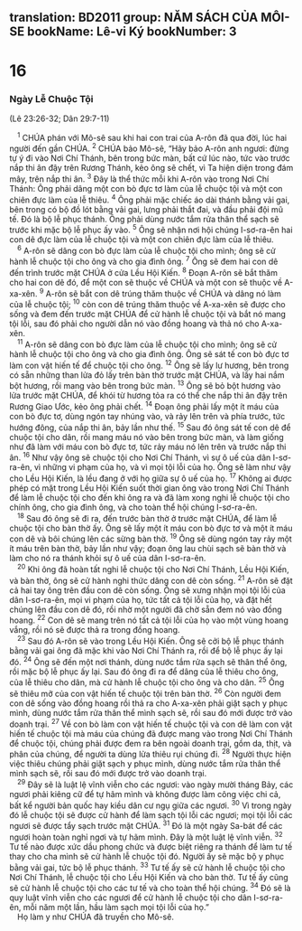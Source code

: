 translation: BD2011
group: NĂM SÁCH CỦA MÔI-SE
bookName: Lê-vi Ký 
bookNumber: 3
-------

<div class="title"><h1>16</h1><h3>Ngày Lễ Chuộc Tội</h3><p>(Lê 23:26-32; Dân 29:7-11)</p></div>
<span class="verse le_16_1"> <sup>1</sup> CHÚA phán với Mô-sê sau khi hai con trai của A-rôn đã qua đời, lúc hai người đến gần CHÚA. </span>
<span class="verse le_16_2"><sup>2</sup> CHÚA bảo Mô-sê, “Hãy bảo A-rôn anh ngươi: đừng tự ý đi vào Nơi Chí Thánh, bên trong bức màn, bất cứ lúc nào, tức vào trước nắp thi ân đậy trên Rương Thánh, kẻo ông sẽ chết, vì Ta hiện diện trong đám mây, trên nắp thi ân. </span>
<span class="verse le_16_3"><sup>3</sup> Ðây là thể thức mỗi khi A-rôn vào trong Nơi Chí Thánh: Ông phải dâng một con bò đực tơ làm của lễ chuộc tội và một con chiên đực làm của lễ thiêu. </span>
<span class="verse le_16_4"><sup>4</sup> Ông phải mặc chiếc áo dài thánh bằng vải gai, bên trong có bộ đồ lót bằng vải gai, lưng phải thắt đai, và đầu phải đội mũ tế. Ðó là bộ lễ phục thánh. Ông phải dùng nước tắm rửa thân thể sạch sẽ trước khi mặc bộ lễ phục ấy vào. </span>
<span class="verse le_16_5"><sup>5</sup> Ông sẽ nhận nơi hội chúng I-sơ-ra-ên hai con dê đực làm của lễ chuộc tội và một con chiên đực làm của lễ thiêu.<br/></span>
<span class="verse le_16_6"> <sup>6</sup> A-rôn sẽ dâng con bò đực làm của lễ chuộc tội cho mình; ông sẽ cử hành lễ chuộc tội cho ông và cho gia đình ông. </span>
<span class="verse le_16_7"><sup>7</sup> Ông sẽ đem hai con dê đến trình trước mặt CHÚA ở cửa Lều Hội Kiến. </span>
<span class="verse le_16_8"><sup>8</sup> Ðoạn A-rôn sẽ bắt thăm cho hai con dê đó, để một con sẽ thuộc về CHÚA và một con sẽ thuộc về A-xa-xên. </span>
<span class="verse le_16_9"><sup>9</sup> A-rôn sẽ bắt con dê trúng thăm thuộc về CHÚA và dâng nó làm của lễ chuộc tội; </span>
<span class="verse le_16_10"><sup>10</sup> còn con dê trúng thăm thuộc về A-xa-xên sẽ được cho sống và đem đến trước mặt CHÚA để cử hành lễ chuộc tội và bắt nó mang tội lỗi, sau đó phải cho người dẫn nó vào đồng hoang và thả nó cho A-xa-xên.<br/></span>
<span class="verse le_16_11"> <sup>11</sup> A-rôn sẽ dâng con bò đực làm của lễ chuộc tội cho mình; ông sẽ cử hành lễ chuộc tội cho ông và cho gia đình ông. Ông sẽ sát tế con bò đực tơ làm con vật hiến tế để chuộc tội cho ông. </span>
<span class="verse le_16_12"><sup>12</sup> Ông sẽ lấy lư hương, bên trong có sẵn những than lửa đỏ lấy trên bàn thờ trước mặt CHÚA, và lấy hai nắm bột hương, rồi mang vào bên trong bức màn. </span>
<span class="verse le_16_13"><sup>13</sup> Ông sẽ bỏ bột hương vào lửa trước mặt CHÚA, để khói từ hương tỏa ra có thể che nắp thi ân đậy trên Rương Giao Ước, kẻo ông phải chết. </span>
<span class="verse le_16_14"><sup>14</sup> Ðoạn ông phải lấy một ít máu của con bò đực tơ, dùng ngón tay nhúng vào, và rảy lên trên và phía trước, tức hướng đông, của nắp thi ân, bảy lần như thế. </span>
<span class="verse le_16_15"><sup>15</sup> Sau đó ông sát tế con dê để chuộc tội cho dân, rồi mang máu nó vào bên trong bức màn, và làm giống như đã làm với máu con bò đực tơ, tức rảy máu nó lên trên và trước nắp thi ân. </span>
<span class="verse le_16_16"><sup>16</sup> Như vậy ông sẽ chuộc tội cho Nơi Chí Thánh, vì sự ô uế của dân I-sơ-ra-ên, vì những vi phạm của họ, và vì mọi tội lỗi của họ. Ông sẽ làm như vậy cho Lều Hội Kiến, là lều đang ở với họ giữa sự ô uế của họ. </span>
<span class="verse le_16_17"><sup>17</sup> Không ai được phép có mặt trong Lều Hội Kiến suốt thời gian ông vào trong Nơi Chí Thánh để làm lễ chuộc tội cho đến khi ông ra và đã làm xong nghi lễ chuộc tội cho chính ông, cho gia đình ông, và cho toàn thể hội chúng I-sơ-ra-ên.<br/></span>
<span class="verse le_16_18"> <sup>18</sup> Sau đó ông sẽ đi ra, đến trước bàn thờ ở trước mặt CHÚA, để làm lễ chuộc tội cho bàn thờ ấy. Ông sẽ lấy một ít máu con bò đực tơ và một ít máu con dê và bôi chúng lên các sừng bàn thờ. </span>
<span class="verse le_16_19"><sup>19</sup> Ông sẽ dùng ngón tay rảy một ít máu trên bàn thờ, bảy lần như vậy; đoạn ông lau chùi sạch sẽ bàn thờ và làm cho nó ra thánh khỏi sự ô uế của dân I-sơ-ra-ên.<br/></span>
<span class="verse le_16_20"> <sup>20</sup> Khi ông đã hoàn tất nghi lễ chuộc tội cho Nơi Chí Thánh, Lều Hội Kiến, và bàn thờ, ông sẽ cử hành nghi thức dâng con dê còn sống. </span>
<span class="verse le_16_21"><sup>21</sup> A-rôn sẽ đặt cả hai tay ông trên đầu con dê còn sống. Ông sẽ xưng nhận mọi tội lỗi của dân I-sơ-ra-ên, mọi vi phạm của họ, tức tất cả tội lỗi của họ, và đặt hết chúng lên đầu con dê đó, rồi nhờ một người đã chờ sẵn đem nó vào đồng hoang. </span>
<span class="verse le_16_22"><sup>22</sup> Con dê sẽ mang trên nó tất cả tội lỗi của họ vào một vùng hoang vắng, rồi nó sẽ được thả ra trong đồng hoang.<br/></span>
<span class="verse le_16_23"> <sup>23</sup> Sau đó A-rôn sẽ vào trong Lều Hội Kiến. Ông sẽ cởi bộ lễ phục thánh bằng vải gai ông đã mặc khi vào Nơi Chí Thánh ra, rồi để bộ lễ phục ấy lại đó. </span>
<span class="verse le_16_24"><sup>24</sup> Ông sẽ đến một nơi thánh, dùng nước tắm rửa sạch sẽ thân thể ông, rồi mặc bộ lễ phục ấy lại. Sau đó ông đi ra để dâng của lễ thiêu cho ông, của lễ thiêu cho dân, mà cử hành lễ chuộc tội cho ông và cho dân. </span>
<span class="verse le_16_25"><sup>25</sup> Ông sẽ thiêu mỡ của con vật hiến tế chuộc tội trên bàn thờ. </span>
<span class="verse le_16_26"><sup>26</sup> Còn người đem con dê sống vào đồng hoang rồi thả ra cho A-xa-xên phải giặt sạch y phục mình, dùng nước tắm rửa thân thể mình sạch sẽ, rồi sau đó mới được trở vào doanh trại. </span>
<span class="verse le_16_27"><sup>27</sup> Về con bò làm con vật hiến tế chuộc tội và con dê làm con vật hiến tế chuộc tội mà máu của chúng đã được mang vào trong Nơi Chí Thánh để chuộc tội, chúng phải được đem ra bên ngoài doanh trại, gồm da, thịt, và phân của chúng, để người ta dùng lửa thiêu rụi chúng đi. </span>
<span class="verse le_16_28"><sup>28</sup> Người thực hiện việc thiêu chúng phải giặt sạch y phục mình, dùng nước tắm rửa thân thể mình sạch sẽ, rồi sau đó mới được trở vào doanh trại.<br/></span>
<span class="verse le_16_29"> <sup>29</sup> Ðây sẽ là luật lệ vĩnh viễn cho các ngươi: vào ngày mười tháng Bảy, các ngươi phải kiêng cữ để tự hãm mình và không được làm công việc chi cả, bất kể người bản quốc hay kiều dân cư ngụ giữa các ngươi. </span>
<span class="verse le_16_30"><sup>30</sup> Vì trong ngày đó lễ chuộc tội sẽ được cử hành để làm sạch tội lỗi các ngươi; mọi tội lỗi các ngươi sẽ được tẩy sạch trước mặt CHÚA. </span>
<span class="verse le_16_31"><sup>31</sup> Ðó là một ngày Sa-bát để các ngươi hoàn toàn nghỉ ngơi và tự hãm mình. Ðây là một luật lệ vĩnh viễn. </span>
<span class="verse le_16_32"><sup>32</sup> Tư tế nào được xức dầu phong chức và được biệt riêng ra thánh để làm tư tế thay cho cha mình sẽ cử hành lễ chuộc tội đó. Người ấy sẽ mặc bộ y phục bằng vải gai, tức bộ lễ phục thánh. </span>
<span class="verse le_16_33"><sup>33</sup> Tư tế ấy sẽ cử hành lễ chuộc tội cho Nơi Chí Thánh, lễ chuộc tội cho Lều Hội Kiến và cho bàn thờ. Tư tế ấy cũng sẽ cử hành lễ chuộc tội cho các tư tế và cho toàn thể hội chúng. </span>
<span class="verse le_16_34"><sup>34</sup> Ðó sẽ là quy luật vĩnh viễn cho các ngươi để cử hành lễ chuộc tội cho dân I-sơ-ra-ên, mỗi năm một lần, hầu làm sạch mọi tội lỗi của họ.”<br/> Họ làm y như CHÚA đã truyền cho Mô-sê.<br/></span>
